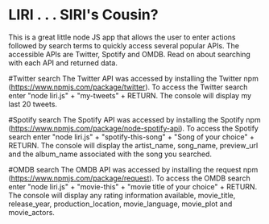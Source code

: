 # LIRI . . . SIRI's Cousin?
This is a great little node JS app that allows the user to enter actions followed by search terms to quickly access several popular APIs.  The accessible APIs are Twitter, Spotify and OMDB.  Read on about searching with each API and returned data.

#Twitter search
The Twitter API was accessed by installing the Twitter npm (https://www.npmjs.com/package/twitter).
To access the Twitter search enter "node liri.js" + "my-tweets" + RETURN.
The console will display my last 20 tweets.

#Spotify search
The Spotify API was accessed by installing the Spotify npm (https://www.npmjs.com/package/node-spotify-api).
To access the Spotify search enter "node liri.js" + "spotify-this-song" + "Song of your choice" + RETURN.
The console will display the artist_name, song_name, preview_url and the album_name associated with the song you searched.

#OMDB search
The OMDB API was accessed by installing the request npm (https://www.npmjs.com/package/request).
To access the OMDB search enter "node liri.js" + "movie-this" + "movie title of your choice" + RETURN.
The console will display any rating information available, movie_title, release_year, production_location, movie_language, movie_plot and movie_actors.
